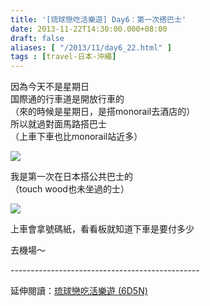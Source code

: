```yaml
---
title: '[琉球戀吃活樂遊] Day6：第一次搭巴士'
date: 2013-11-22T14:30:00.000+08:00
draft: false
aliases: [ "/2013/11/day6_22.html" ]
tags : [travel-日本-沖繩]
---
```


因為今天不是星期日  
国際通的行車道是開放行車的  
（來的時候是星期日，是搭monorail去酒店的）  
所以就過對面馬路搭巴士  
（上車下車也比monorail站近多）  

![](/images/okinawa6b.jpg)

我是第一次在日本搭公共巴士的  
（touch wood也未坐過的士）  

![](/images/okinawa6b1.jpg)

上車會拿號碼紙，看看板就知道下車是要付多少  
  
  
  
去機場～  
  
\-----------------------------------------------  
  
延伸閱讀：[琉球戀吃活樂遊 (6D5N)](https://hidie.net/okinawa6d5n/l)
